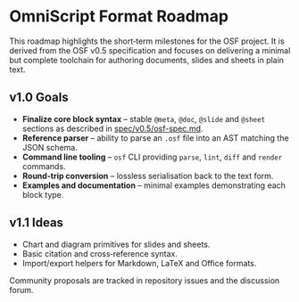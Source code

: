 # OmniScript Format Roadmap

This roadmap highlights the short‑term milestones for the OSF project. It is
derived from the OSF v0.5 specification and focuses on delivering a minimal but
complete toolchain for authoring documents, slides and sheets in plain text.

## v1.0 Goals

- **Finalize core block syntax** – stable `@meta`, `@doc`, `@slide` and `@sheet`
  sections as described in [spec/v0.5/osf-spec.md](v0.5/osf-spec.md).
- **Reference parser** – ability to parse an `.osf` file into an AST matching
  the JSON schema.
- **Command line tooling** – `osf` CLI providing `parse`, `lint`, `diff` and
  `render` commands.
- **Round‑trip conversion** – lossless serialisation back to the text form.
- **Examples and documentation** – minimal examples demonstrating each block
  type.

## v1.1 Ideas

- Chart and diagram primitives for slides and sheets.
- Basic citation and cross‑reference syntax.
- Import/export helpers for Markdown, LaTeX and Office formats.

Community proposals are tracked in repository issues and the discussion forum.
